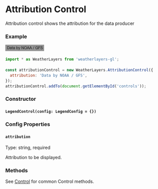 # Attribution Control

Attribution control shows the attribution for the data producer

### Example

![Attribution Control](../../.gitbook/assets/attribution-control.png)

```javascript
import * as WeatherLayers from 'weatherlayers-gl';

const attributionControl = new WeatherLayers.AttributionControl({
  attribution: 'Data by NOAA / GFS',
});
attributionControl.addTo(document.getElementById('controls'));
```

### Constructor

#### `LegendControl(config: LegendConfig = {})`

### Config Properties

#### `attribution`

Type: string, required

Attribution to be displayed.

### Methods

See [Control](control.md) for common Control methods.

